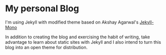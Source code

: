 # My personal Blog

I'm using Jekyll with modified theme based on Akshay Agarwal's [Jekyll-Mono](https://github.com/AkshayAgarwal007/Jekyll-Mono)

In addition to creating the blog and exercising the habit of writing, take advantage to learn about static sites with Jekyll and I also intend to turn this blog into an open theme for distribution.
